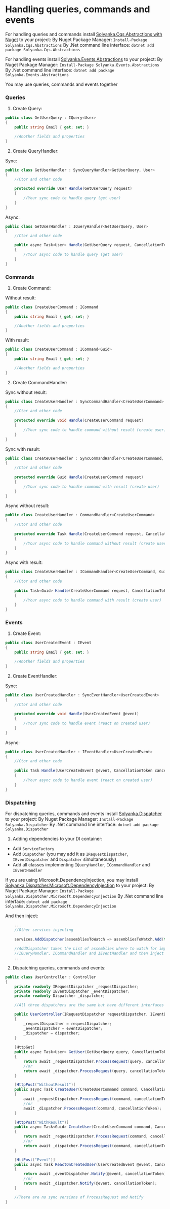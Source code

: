 Handling queries, commands and events
===

For handling queries and commands install [Solyanka.Cqs.Abstractions with Nuget](http://here_will_be_link) to your project:
By Nuget Package Manager:
    `Install-Package Solyanka.Cqs.Abstractions`
By .Net command line interface:
    `dotnet add package Solyanka.Cqs.Abstractions`

For handling events install [Solyanka.Events.Abstractions](http://here_will_be_link) to your project:
By Nuget Package Manager:
    `Install-Package Solyanka.Events.Abstractions`
By .Net command line interface:
    `dotnet add package Solyanka.Events.Abstractions`

You may use queries, commands and events together

### Queries

1. Create Query:

```csharp
public class GetUserQuery : IQuery<User>
{
    public string Email { get; set; }

    //Another fields and properties
}
```

2. Create QueryHandler:

Sync:
```csharp
public class GetUserHandler : SyncQueryHandler<GetUserQuery, User>
{
    //Ctor and other code

    protected override User Handle(GetUserQuery request)
    {
        //Your sync code to handle query (get user)
    }
}
```

Async:
```csharp
public class GetUserHandler : IQueryHandler<GetUserQuery, User>
{
    //Ctor and other code

    public async Task<User> Handle(GetUserQuery request, CancellationToken cancellationToken)
    {
        //Your async code to handle query (get user)
    }
}
```

### Commands

1. Create Command:

Without result:
```csharp
public class CreateUserCommand : ICommand
{
    public string Email { get; set; }

    //Another fields and properties
}
```

With result:
```csharp
public class CreateUserCommand : ICommand<Guid>
{
    public string Email { get; set; }

    //Another fields and properties
}
```

2. Create CommandHandler:

Sync without result:
```csharp
public class CreateUserHandler : SyncCommandHandler<CreateUserCommand>
{
    //Ctor and other code
    
    protected override void Handle(CreateUserCommand request)
    {
        //Your sync code to handle command without result (create user)
    }
}
```

Sync with result:
```csharp
public class CreateUserHandler : SyncCommandHandler<CreateUserCommand, Guid>
{
    //Ctor and other code
    
    protected override Guid Handle(CreateUserCommand request)
    {
        //Your sync code to handle command with result (create user)
    }
}
```

Async without result:
```csharp
public class CreateUserHandler : CommandHandler<CreateUserCommand>
{
    //Ctor and other code
    
    protected override Task Handle(CreateUserCommand request, CancellationToken cancellationToken)
    {
        //Your async code to handle command without result (create user)
    }
}
```

Async with result:
```csharp
public class CreateUserHandler : ICommandHandler<CreateUserCommand, Guid>
{
    //Ctor and other code
    
    public Task<Guid> Handle(CreateUserCommand request, CancellationToken cancellationToken)
    {
        //Your async code to handle command with result (create user)
    }
}
```

### Events

1. Create Event:

```csharp
public class UserCreatedEvent : IEvent
{
    public string Email { get; set; }

    //Another fields and properties
}
```

2. Create EventHandler:

Sync:
```csharp
public class UserCreatedHandler : SyncEventHandler<UserCreatedEvent>
{
    //Ctor and other code
    
    protected override void Handle(UserCreatedEvent @event)
    {
        //Your sync code to handle event (react on created user)
    }
}
```

Async:
```csharp
public class UserCreatedHandler : IEventHandler<UserCreatedEvent>
{
    //Ctor and other code
    
    public Task Handle(UserCreatedEvent @event, CancellationToken cancellationToken)
    {
        //Your async code to handle event (react on created user)
    }
}
```

### Dispatching

For dispatching queries, commands and events install [Solyanka.Dispatcher](http://here_will_be_link) to your project:
By Nuget Package Manager:
    `Install-Package Solyanka.Dispatcher`
By .Net command line interface:
    `dotnet add package Solyanka.Dispatcher`

1. Adding dependencies to your DI container:

* Add `ServiceFactory`
* Add `Dispatcher` (you may add it as `IRequestDispatcher`, `IEventDispatcher` and `Dispatcher` simultaneously)
* Add all classes implementing `IQueryHandler`, `ICommandHandler` and `IEventHandler`

If you are using Microsoft.DependencyInjection, you may install [Solyanka.Dispatcher.Microsoft.DependencyInjection](http://here_will_be_link) to your project:
By Nuget Package Manager:
    `Install-Package Solyanka.Dispatcher.Microsoft.DependencyInjection`
By .Net command line interface:
    `dotnet add package Solyanka.Dispatcher.Microsoft.DependencyInjection`

And then inject:
```csharp
    ...
    //Other services injecting
    
    services.AddDispatcher(assembliesToWatch => assembliesToWatch.Add(typeof(GetUserQuery).Assembly));
    
    //AddDispatcher takes the List of assemblies where to watch for implementations of
    //IQueryHandler, ICommandHandler and IEventHandler and then inject it to Microsoft.DI
    ...
```

2. Dispatching queries, commands and events:

```csharp
public class UserController : Controller
{
    private readonly IRequestDispatcher _requestDispacther;
    private readonly IEventDispatcher _eventDispatcher;
    private readonly Dispatcher _dispatcher;

    //All three dispatchers are the same but have different interfaces

    public UserController(IRequestDispatcher requestDispatcher, IEventDispatcher eventDispatcher, Dispatcher dispatcher)
    {
        _requestDispacther = requestDispatcher;
        _eventDispatcher = eventDispatcher;
        _dispatcher = dispatcher;
    }
    
    [HttpGet]
    public async Task<User> GetUser(GetUserQuery query, CancellationToken cancellationToken)
    {
        return await _requestDispatcher.ProcessRequest(query, cancellationToken);
        //or
        return await _dispatcher.ProcessRequest(query, cancellationToken);
    }

    [HttpPost("WithoutResult")]
    public async Task CreateUser(CreateUserCommand command, CancellationToken cancellationToken)
    {
        await _requestDispatcher.ProcessRequest(command, cancellationToken);
        //or
        await _dispatcher.ProcessRequest(command, cancellationToken);
    }

    [HttpPost("WithResult")]
    public async Task<Guid> CreateUser(CreateUserCommand command, CancellationToken cancellationToken)
    {
        return await _requestDispatcher.ProcessRequest(command, cancellationToken);
        //or
        return await _dispatcher.ProcessRequest(command, cancellationToken);
    }

    [HttPost("Event")]
    public async Task ReactOnCreatedUser(UserCreatedEvent @event, CancellationToken cancellationToken)
    {
        return await _eventDispatcher.Notify(@event, cancellationToken);
        //or
        return await _dispatcher.Notify(@event, cancellationToken);
    }

    //There are no sync versions of ProcessRequest and Notify 
}
```